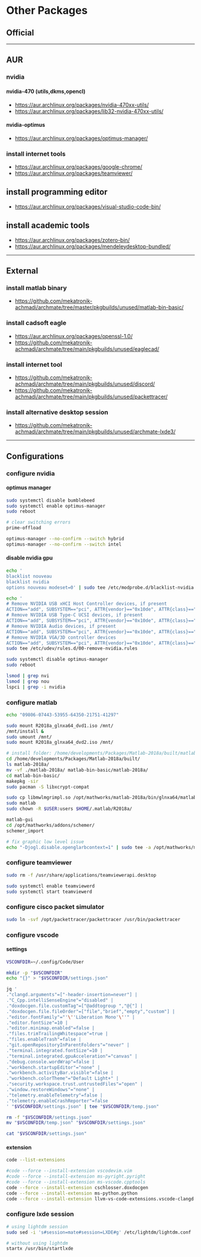 # Other Packages

## Official

--------------------------------------------------------------------------------

## AUR

### nvidia

#### nvidia-470 (utils,dkms,opencl)

- https://aur.archlinux.org/packages/nvidia-470xx-utils/
- https://aur.archlinux.org/packages/lib32-nvidia-470xx-utils/

#### nvidia-optimus

- https://aur.archlinux.org/packages/optimus-manager/

### install internet tools

- https://aur.archlinux.org/packages/google-chrome/
- https://aur.archlinux.org/packages/teamviewer/

## install programming editor

- https://aur.archlinux.org/packages/visual-studio-code-bin/

## install academic tools

- https://aur.archlinux.org/packages/zotero-bin/
- https://aur.archlinux.org/packages/mendeleydesktop-bundled/

--------------------------------------------------------------------------------

## External

### install matlab binary

- https://github.com/mekatronik-achmadi/archmate/tree/master/pkgbuilds/unused/matlab-bin-basic/

### install cadsoft eagle

- https://aur.archlinux.org/packages/openssl-1.0/
- https://github.com/mekatronik-achmadi/archmate/tree/main/pkgbuilds/unused/eaglecad/

### install internet tool

- https://github.com/mekatronik-achmadi/archmate/tree/main/pkgbuilds/unused/discord/
- https://github.com/mekatronik-achmadi/archmate/tree/main/pkgbuilds/unused/packettracer/

### install alternative desktop session

- https://github.com/mekatronik-achmadi/archmate/tree/main/pkgbuilds/unused/archmate-lxde3/

--------------------------------------------------------------------------------

## Configurations

### configure nvidia

#### optimus manager

```sh
sudo systemctl disable bumblebeed
sudo systemctl enable optimus-manager
sudo reboot
```

```sh
# clear switching errors
prime-offload

optimus-manager --no-confirm --switch hybrid
optimus-manager --no-confirm --switch intel
```

#### disable nvidia gpu

```sh
echo '
blacklist nouveau
blacklist nvidia
options nouveau modeset=0' | sudo tee /etc/modprobe.d/blacklist-nvidia.conf

echo '
# Remove NVIDIA USB xHCI Host Controller devices, if present
ACTION=="add", SUBSYSTEM=="pci", ATTR{vendor}=="0x10de", ATTR{class}=="0x0c0330", ATTR{power/control}="auto", ATTR{remove}="1"
# Remove NVIDIA USB Type-C UCSI devices, if present
ACTION=="add", SUBSYSTEM=="pci", ATTR{vendor}=="0x10de", ATTR{class}=="0x0c8000", ATTR{power/control}="auto", ATTR{remove}="1"
# Remove NVIDIA Audio devices, if present
ACTION=="add", SUBSYSTEM=="pci", ATTR{vendor}=="0x10de", ATTR{class}=="0x040300", ATTR{power/control}="auto", ATTR{remove}="1"
# Remove NVIDIA VGA/3D controller devices
ACTION=="add", SUBSYSTEM=="pci", ATTR{vendor}=="0x10de", ATTR{class}=="0x03[0-9]*", ATTR{power/control}="auto", ATTR{remove}="1"' | \
sudo tee /etc/udev/rules.d/00-remove-nvidia.rules

sudo systemctl disable optimus-manager
sudo reboot

lsmod | grep nvi
lsmod | grep nou
lspci | grep -i nvidia
```

### configure matlab

```sh
echo "09806-07443-53955-64350-21751-41297"
```

```sh
sudo mount R2018a_glnxa64_dvd1.iso /mnt/
/mnt/install &
sudo umount /mnt/
sudo mount R2018a_glnxa64_dvd2.iso /mnt/
```

```sh
# install folder: /home/developments/Packages/Matlab-2018a/built/matlab-2018a/
cd /home/developments/Packages/Matlab-2018a/built/
ls matlab-2018a/
mv -vf ./matlab-2018a/ matlab-bin-basic/matlab-2018a/
cd matlab-bin-basic/
makepkg -sir
sudo pacman -S libxcrypt-compat
```

```sh
sudo cp libmwlmgrimpl.so /opt/mathworks/matlab-2018a/bin/glnxa64/matlab_startup_plugins/lmgrimpl/
sudo matlab
sudo chown -R $USER:users $HOME/.matlab/R2018a/
```

```sh
matlab-gui
cd /opt/mathworks/addons/schemer/
schemer_import
```

```sh
# fix graphic low level issue
echo "-Djogl.disable.openglarbcontext=1" | sudo tee -a /opt/mathworks/matlab-2018a/bin/glnxa64/java.opts
```

### configure teamviewer

```sh
sudo rm -f /usr/share/applications/teamviewerapi.desktop

sudo systemctl enable teamviewerd
sudo systemctl start teamviewerd
```

### configure cisco packet simulator

```sh
sudo ln -svf /opt/packettracer/packettracer /usr/bin/packettracer
```

### configure vscode

#### settings

```sh
VSCONFDIR=~/.config/Code/User

mkdir -p "$VSCONFDIR"
echo "{}" > "$VSCONFDIR/settings.json"

jq '
."clangd.arguments"=["-header-insertion=never"] |
."C_Cpp.intelliSenseEngine"="disabled" |
."doxdocgen.file.customTag"=["@addtogroup ","@{"] |
."doxdocgen.file.fileOrder"=["file","brief","empty","custom"] |
."editor.fontFamily"="'\''Liberation Mono'\''" |
."editor.fontSize"=10 |
."editor.minimap.enabled"=false |
."files.trimTrailingWhitespace"=true |
."files.enableTrash"=false |
."git.openRepositoryInParentFolders"="never" |
."terminal.integrated.fontSize"=10 |
."terminal.integrated.gpuAcceleration"="canvas" |
."debug.console.wordWrap"=false |
."workbench.startupEditor"="none" |
."workbench.activityBar.visible"=false |
."workbench.colorTheme"="Default Light+" |
."security.workspace.trust.untrustedFiles"="open" |
."window.restoreWindows"="none" |
."telemetry.enableTelemetry"=false |
."telemetry.enableCrashReporter"=false
' "$VSCONFDIR/settings.json" | tee "$VSCONFDIR/temp.json"

rm -f "$VSCONFDIR/settings.json"
mv "$VSCONFDIR/temp.json" "$VSCONFDIR/settings.json"

cat "$VSCONFDIR/settings.json"
```

#### extension

```sh
code --list-extensions

#code --force --install-extension vscodevim.vim
#code --force --install-extension ms-pyright.pyright
#code --force --install-extension ms-vscode.cpptools
code --force --install-extension cschlosser.doxdocgen
code --force --install-extension ms-python.python
code --force --install-extension llvm-vs-code-extensions.vscode-clangd
```

### configure lxde session

```sh
# using lightdm session
sudo sed -i 's#session=mate#session=LXDE#g' /etc/lightdm/lightdm.conf

# without using lightdm
startx /usr/bin/startlxde
```
